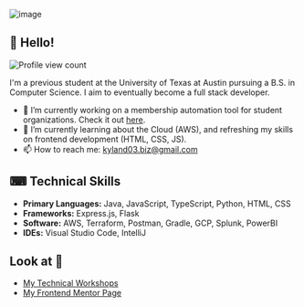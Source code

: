 ![image](https://github.com/cloudydaiyz/cloudydaiyz/assets/91110018/10a1fa34-3802-41f8-9dc2-41f7e4fadf8b)

## 👋 Hello! 

![Profile view count](https://komarev.com/ghpvc/?username=cloudydaiyz)

I'm a previous student at the University of Texas at Austin pursuing a B.S. in Computer Science. I aim to eventually become a full stack developer.

- 🔭 I’m currently working on a membership automation tool for student organizations. Check it out [here](https://github.com/cloudydaiyz/membership-logger).
- 🌱 I’m currently learning about the Cloud (AWS), and refreshing my skills on frontend development (HTML, CSS, JS).
- 📫 How to reach me: kyland03.biz@gmail.com 

## ⌨ Technical Skills 
- **Primary Languages:** Java, JavaScript, TypeScript, Python, HTML, CSS
- **Frameworks:** Express.js, Flask
- **Software:** AWS, Terraform, Postman, Gradle, GCP, Splunk, PowerBI
- **IDEs:** Visual Studio Code, IntelliJ

## Look at 👀
- [ My Technical Workshops ](/WORKSHOPS.md)
- [ My Frontend Mentor Page ](https://www.frontendmentor.io/profile/cloudydaiyz)
